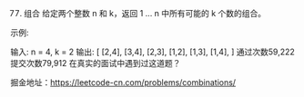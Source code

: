77. 组合
给定两个整数 n 和 k，返回 1 ... n 中所有可能的 k 个数的组合。

示例:

输入: n = 4, k = 2
输出:
[
  [2,4],
  [3,4],
  [2,3],
  [1,2],
  [1,3],
  [1,4],
]
通过次数59,222提交次数79,912
在真实的面试中遇到过这道题？


掘金地址：https://leetcode-cn.com/problems/combinations/